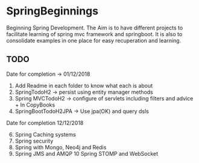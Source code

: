 # SpringBeginnings

Beginning Spring Development. The Aim is to have different projects to facilitate learning of spring mvc framework and springboot.
It is also to consolidate examples in one place for easy recuperation and learning.


## TODO

Date for completion -> 01/12/2018

1. Add Readme in each folder to know what each is about
2. SpringTodoH2 -> persist using entity manager methods
3. Spring MVCTodoH2 -> configure of servlets including filters and advice + In CopyBooks
4. SpringBootTodoH2JPA -> Use jpa(OK) and query dsls

Date for completion 12/12/2018

6. Spring Caching systems 
7. Spring security
8. Spring with Mongo, Neo4j and Redis
9. Spring JMS and AMQP
10 Spring STOMP and WebSocket


